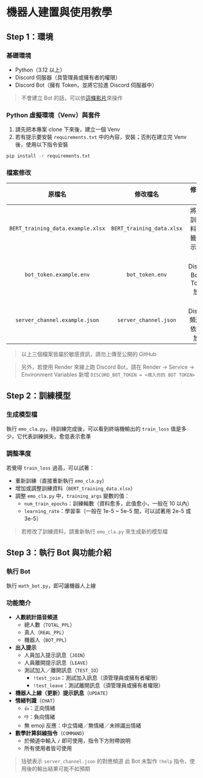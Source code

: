 # 機器人建置與使用教學
## Step 1：環境
### 基礎環境
- Python（3.12 以上）
- Discord 伺服器（具管理員或擁有者的權限）
- Discord Bot（擁有 Token，並將它拉進 Discord 伺服器中）
> 不會建立 Bot 的話，可以依[這條影片](https://youtu.be/equ42VBYPrc?si=_81b7t4MDZGZwqs7)來操作
### Python 虛擬環境（Venv）與套件
1. 請先把本專案 clone 下來後，建立一個 Venv
2. 若有提示要安裝 `requirements.txt` 中的內容，安裝；否則在建立完 Venv 後，使用以下指令安裝
```bash
pip install -r requirements.txt
```
### 檔案修改
|原檔名|修改檔名|修改內容|
|:-:|:-:|:-:|
|`BERT_training_data.example.xlsx`|`BERT_training_data.xlsx`|將所有訓練資料和標籤依提示放入|
|`bot_token.example.env`|`bot_token.env`|將 Discord Bot 的 Token 放入|
|`server_channel.example.json`|`server_channel.json`|將 Discord 頻道 ID 依提示放入|
> 以上三個檔案皆屬於敏感資訊，請勿上傳至公開的 GitHub

> 另外，若使用 Render 來線上跑 Discord Bot，請在 Render &rarr; Service &rarr; Environment Variables 新增 `DISCORD_BOT_TOKEN = <填入你的 BOT TOKEN>`
## Step 2：訓練模型
### 生成模型檔
執行 `emo_cla.py`，待訓練完成後，可以看到終端機輸出的 `train_loss` 值是多少，它代表訓練損失，愈低表示愈準
### 調整準度
若覺得 `train_loss` 過高，可以試著：
- 重新訓練（直接重新執行 `emo_cla.py`）
- 增加或調整訓練資料（`BERT_training_data.xlsx`）
- 調整 `emo_cla.py` 中，`training_args` 變數的值：
  - `num_train_epochs`：訓練輪數（資料愈多，此值愈小，一般在 10 以內）
  - `learning_rate`：學習率（一般在 1e-5 ~ 5e-5 間，可以試著用 2e-5 或 3e-5）
> 若修改了訓練資料，請重新執行 `emo_cla.py` 來生成新的模型檔
## Step 3：執行 Bot 與功能介紹
### 執行 Bot
執行 `math_bot.py`，即可讓機器人上線
### 功能簡介
- **人數統計語音頻道**
  - 總人數（`TOTAL_PPL`）
  - 真人（`REAL_PPL`）
  - 機器人（`BOT_PPL`）
- **出入提示**
  - 人員加入提示訊息（`JOIN`）
  - 人員離開提示訊息（`LEAVE`）
  - 測試加入／離開訊息（`TEST_IO`）
    - `!test_join`：測試加入訊息（須管理員或擁有者權限）
    - `!test_leave`：測試離開訊息（須管理員或擁有者權限）
- **機器人上線（更新）提示訊息**（`UPDATE`）
- **情緒判識**（`CHAT`）
  - `👍`：正向情緒
  - `👎`：負向情緒
  - 無 emoji 反應：中立情緒／無情緒／未辨識出情緒
- **數學計算斜線指令**（`COMMAND`）
  - 於頻道中輸入 `/` 即可使用，指令下方附帶說明
  - 所有使用者皆可使用
> 括號表示 `server_channel.json` 的對應頻道
> 此 Bot 未製作 `!help` 指令，使用後的輸出結果可能不如預期